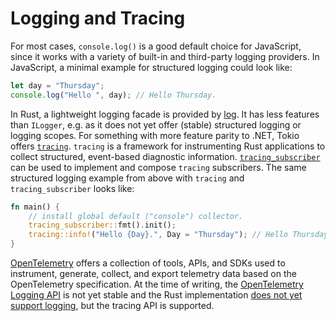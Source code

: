# Logging and Tracing

For most cases, `console.log()` is a good default choice for JavaScript, since it works with a variety of built-in and third-party logging providers. In JavaScript, a minimal example for structured logging could look like:

```js
let day = "Thursday";
console.log("Hello ", day); // Hello Thursday.
```

In Rust, a lightweight logging facade is provided by [log][log.rs]. It has less features than `ILogger`, e.g. as it does not yet offer (stable) structured logging or logging scopes. 
For something with more feature parity to .NET, Tokio offers [`tracing`][tracing.rs]. `tracing` is a framework for instrumenting Rust applications to collect structured, event-based diagnostic information. [`tracing_subscriber`][tracing-subscriber.rs] can be used to implement and compose `tracing` subscribers. The same structured logging example from above with `tracing` and `tracing_subscriber` looks like:

```rust
fn main() {
    // install global default ("console") collector.
    tracing_subscriber::fmt().init();
    tracing::info!("Hello {Day}.", Day = "Thursday"); // Hello Thursday.
}
```

[OpenTelemetry][opentelemetry.rs] offers a collection of tools, APIs, and SDKs used to instrument, generate, collect, and export telemetry data based on the OpenTelemetry specification. At the time of writing, the [OpenTelemetry Logging API][opentelemetry-logging] is not yet stable and the Rust implementation [does not yet support logging][opentelemetry-status.rs], but the tracing API is supported.

[opentelemetry.rs]: https://crates.io/crates/opentelemetry
[tracing-subscriber.rs]: https://docs.rs/tracing-subscriber/latest/tracing_subscriber/
[opentelemetry-logging]: https://opentelemetry.io/docs/reference/specification/status/#logging
[opentelemetry-status.rs]: https://opentelemetry.io/docs/instrumentation/rust/#status-and-releases
[tracing.rs]: https://crates.io/crates/tracing
[log.rs]: https://crates.io/crates/log
